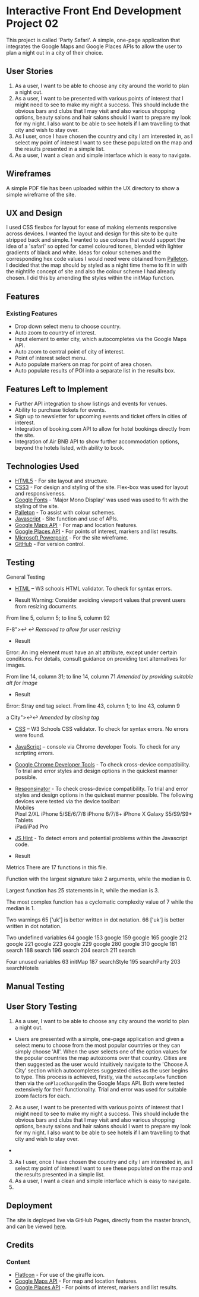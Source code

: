 # Interactive Front End Development Project 02  
This project is called 'Party Safari'. A simple, one-page application that integrates the Google Maps and Google Places APIs to allow the user to plan a night out in a city of their choice.


## User Stories

1.	As a user, I want to be able to choose any city around the world to plan a night out.
2.	As a user, I want to be presented with various points of interest that I might need to see to make my night a success. This should include the obvious bars and clubs that I may visit and also various shopping options, beauty salons and hair salons should I want to prepare my look for my night. I also want to be able to see hotels if I am travelling to that city and wish to stay over.
3.	As I user, once I have chosen the country and city I am interested in, as I select my point of interest I want to see these populated on the map and the results presented in a simple list.
4.	As a user, I want a clean and simple interface which is easy to navigate.


## Wireframes
A simple PDF file has been uploaded within the UX directory to show a simple wireframe of the site.

## UX and Design
I used CSS flexbox for layout for ease of making elements responsive across devices. I wanted the layout and design for this site to be quite stripped back and simple. I wanted to use colours that would support the idea of a 'safari' so opted for camel coloured tones, blended with lighter gradients of black and white. Ideas for colour schemes and the corresponding hex code values I would need were obtained from [Palleton](http://paletton.com/#uid=1000u0kllllaFw0g0qFqFg0w0aF).  
I decided that the map should by styled as a night time theme to fit in with the nightlife concept of site and also the colour scheme I had already chosen. I did this by amending the styles within the initMap function.


## Features
### Existing Features

* Drop down select menu to choose country.
* Auto zoom to country of interest.
* Input element to enter city, which autocompletes via the Google Maps API.
* Auto zoom to central point of city of interest.
* Point of interest select menu.
* Auto populate markers on map for point of area chosen.
* Auto populate results of POI into a separate list in the results box.

## Features Left to Implement

* Further API integration to show listings and events for venues.
* Ability to purchase tickets for events.
* Sign up to newsletter for upcoming events and ticket offers in cities of interest.
* Integration of booking.com API to allow for hotel bookings directly from the site.
* Integration of Air BNB API to show further accommodation options, beyond the hotels listed, with ability to book.

## Technologies Used
* [HTML5](https://en.wikipedia.org/wiki/HTML5) - For site layout and structure.
* [CSS3](https://en.wikipedia.org/wiki/Cascading_Style_Sheets)	- For design and styling of the site. Flex-box was used for layout and responsiveness.
* [Google Fonts](https://fonts.google.com/) - 'Major Mono Display' was used was used to fit with the styling of the site.
* [Palleton](http://paletton.com/#uid=1000u0kllllaFw0g0qFqFg0w0aF) - To assist with colour schemes.
* [Javascript](https://en.wikipedia.org/wiki/JavaScript) - Site function and use of APIs.
* [Google Maps API](https://developers.google.com/maps/documentation/javascript/tutorial) - For map and location features.
* [Google Places API](https://developers.google.com/places/web-service/intro) - For points of interest, markers and list results.
* [Microsoft Powerpoint](https://en.wikipedia.org/wiki/Microsoft_PowerPoint) - For the site wireframe.
* [GitHub](https://www.github.com) - For version control.


## Testing
General Testing
* [HTML](https://validator.w3.org/) – W3 schools HTML validator. To check for syntax errors.

* Result
Warning: Consider avoiding viewport values that prevent users from resizing documents.

From line 5, column 5; to line 5, column 92

F-8">↩    <meta name="viewport" content="width=device-width, initial-scale=1.0, user-scalable=no">↩
*Removed to allow for user resizing*

* Result

Error: An img element must have an alt attribute, except under certain conditions. For details, consult guidance on providing text alternatives for images.

From line 14, column 31; to line 14, column 71
*Amended by providing suitable alt for image*

* Result

Error: Stray end tag select.
From line 43, column 1; to line 43, column 9

 a City">↩</select>↩</div>
*Amended by closing tag*

* [CSS](https://jigsaw.w3.org/css-validator/) – W3 Schools CSS validator. To check for syntax errors. No errors were found.
* [JavaScript](https://developers.google.com/web/tools/chrome-devtools/console/) – console via Chrome developer Tools. To check for any scripting errors.
* [Google Chrome Developer Tools](https://developers.google.com/web/tools/chrome-devtools/) - To check cross-device compatibility. To trial and error styles and design options in the quickest manner possible.
* [Responsinator](http://www.responsinator.com/?url=stephenjblair.github.io%2Fifed-project%2F) - To check cross-device compatibility. To trial and error styles and design options in the quickest manner possible. The following devices were tested via the device toolbar:  
Mobiles  
Pixel 2/XL
iPhone 5/SE/6/7/8
iPhone 6/7/8+
iPhone X
Galaxy S5/S9/S9+  
Tablets  
iPad/iPad Pro  

* [JS Hint](https://www.jshint.com) - To detect errors and potential problems within the Javascript code.

* Result

Metrics
There are 17 functions in this file.

Function with the largest signature take 2 arguments, while the median is 0.

Largest function has 25 statements in it, while the median is 3.

The most complex function has a cyclomatic complexity value of 7 while the median is 1.

Two warnings
65	['uk'] is better written in dot notation.
66	['uk'] is better written in dot notation.

Two undefined variables
64	google
153	google
159	google
165	google
212	google
221	google
223	google
229	google
280	google
310	google
181	search
188	search
196	search
204	search
211	search

Four unused variables
63	initMap
187	searchStyle
195	searchParty
203	searchHotels

## Manual Testing

## User Story Testing

1.	As a user, I want to be able to choose any city around the world to plan a night out.  
- Users are presented with a simple, one-page application and given a select menu to choose from the most popular
countries or they can simply choose 'All'. When the user selects one of the option values for the popular countries the map autozooms over that country. Cities are then suggested as the user would intuitively navigate to the 'Choose A City' section which autocompletes suggested cities as the user begins to type. This process is achieved, firstly, via the `autocomplete` function  then via the `onPlaceChanged`in the Google Maps API. Both were tested extensively for their functionality. Trial and error was used for suitable zoom factors for each.
2.	As a user, I want to be presented with various points of interest that I might need to see to make my night a success. This should include the obvious bars and clubs that I may visit and also various shopping options, beauty salons and hair salons should I want to prepare my look for my night. I also want to be able to see hotels if I am travelling to that city and wish to stay over.
- 
3.	As I user, once I have chosen the country and city I am interested in, as I select my point of interest I want to see these populated on the map and the results presented in a simple list.
4.	As a user, I want a clean and simple interface which is easy to navigate.  
5.	
## Deployment

The site is deployed live via GitHub Pages, directly from the master branch, and can be viewed [here](https://stephenjblair.github.io/ifed-project/).

## Credits
### Content
* [FlatIcon](https://www.flaticon.com/free-icon/giraffe_220113) - For use of the giraffe icon.
* [Google Maps API](https://developers.google.com/maps/documentation/javascript/tutorial) - For map and location features.
* [Google Places API](https://developers.google.com/places/web-service/intro) - For points of interest, markers and list results.
